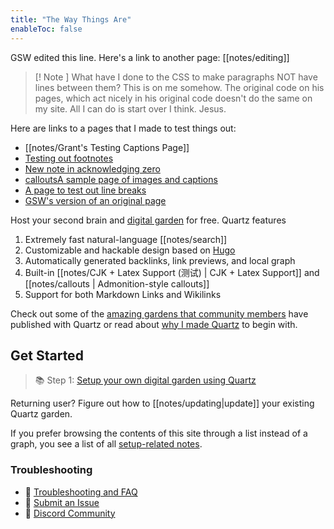 ```yaml
---
title: "The Way Things Are"
enableToc: false
---
```

GSW edited this line.
Here's a link to another page: [[notes/editing]]

> [! Note ] What have I done to the CSS to make paragraphs NOT have lines between them? 
> This is on me somehow. The original code on his pages, which act nicely in his original code doesn't do the same on my site. All I can do is start over I think. Jesus.

Here are links to a pages that I made to test things out:
- [[notes/Grant's Testing Captions Page]]
- [Testing out footnotes](notes/Testing%20out%20footnotes.md)
- [New note in acknowledging zero](notes/Acknowledging%20Zero/New%20note%20in%20acknowledging%20zero.md)
- [callouts](notes/callouts.md)[A sample page of images and captions](notes/A%20sample%20page%20of%20images%20and%20captions.md)
- [A page to test out line breaks](notes/A%20page%20to%20test%20out%20line%20breaks.md)
- [GSW's version of an original page](notes/GSW's%20version%20of%20an%20original%20page.md)

Host your second brain and [digital garden](https://jzhao.xyz/posts/networked-thought) for free. Quartz features

1. Extremely fast natural-language [[notes/search]]
2. Customizable and hackable design based on [Hugo](https://gohugo.io/)
3. Automatically generated backlinks, link previews, and local graph
4. Built-in [[notes/CJK + Latex Support (测试) | CJK + Latex Support]] and [[notes/callouts | Admonition-style callouts]]
5. Support for both Markdown Links and Wikilinks

Check out some of the [amazing gardens that community members](notes/showcase.md) have published with Quartz or read about [why I made Quartz](notes/philosophy.md) to begin with.

## Get Started
> 📚 Step 1: [Setup your own digital garden using Quartz](notes/setup.md)

Returning user? Figure out how to [[notes/updating|update]] your existing Quartz garden.

If you prefer browsing the contents of this site through a list instead of a graph, you see a list of all [setup-related notes](/tags/setup).

### Troubleshooting
- 🚧 [Troubleshooting and FAQ](notes/troubleshooting.md)
- 🐛 [Submit an Issue](https://github.com/jackyzha0/quartz/issues)
- 👀 [Discord Community](https://discord.gg/cRFFHYye7t)

